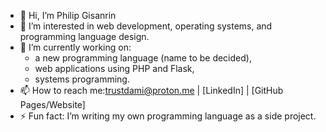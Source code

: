 - 👋 Hi, I’m Philip Gisanrin
- 👀 I’m interested in web development, operating systems, and programming language design.
- 🌱 I’m currently working on:
  - a new programming language (name to be decided),
  - web applications using PHP and Flask,
  - systems programming.
- 📫 How to reach me:trustdami@proton.me | [LinkedIn] | [GitHub Pages/Website]
- ⚡ Fun fact: I’m writing my own programming language as a side project.
<!---
philipmake/philipmake is a ✨ special ✨ repository because its `README.md` (this file) appears on your GitHub profile.
You can click the Preview link to take a look at your changes.
--->
